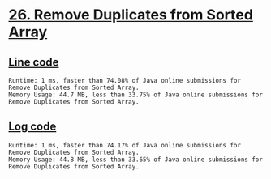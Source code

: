 # [26. Remove Duplicates from Sorted Array](https://leetcode.com/problems/remove-duplicates-from-sorted-array/)

## [Line code](https://github.com/alexengrig/leetcode/blob/main/src/main/java/dev/alexengrig/leetcode/_26_remove_duplicates_from_sorted_array/LineSolution.java)

```
Runtime: 1 ms, faster than 74.08% of Java online submissions for Remove Duplicates from Sorted Array.
Memory Usage: 44.7 MB, less than 33.75% of Java online submissions for Remove Duplicates from Sorted Array.
```

## [Log code](https://github.com/alexengrig/leetcode/blob/main/src/main/java/dev/alexengrig/leetcode/_26_remove_duplicates_from_sorted_array/LogSolution.java)

```
Runtime: 1 ms, faster than 74.17% of Java online submissions for Remove Duplicates from Sorted Array.
Memory Usage: 44.8 MB, less than 33.65% of Java online submissions for Remove Duplicates from Sorted Array.
```
